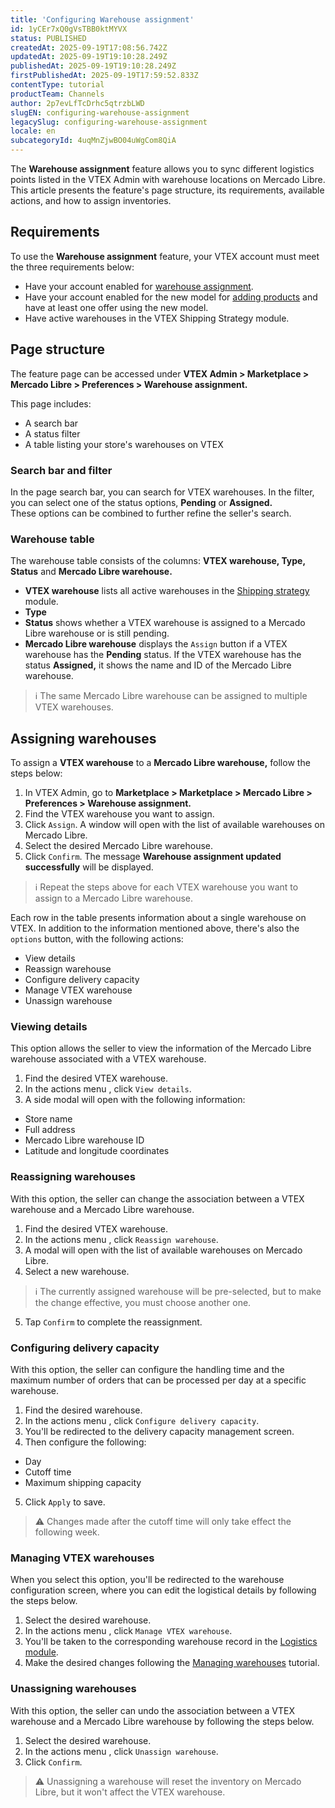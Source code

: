 ```yaml
---
title: 'Configuring Warehouse assignment'
id: 1yCEr7xQ0gVsTBB0ktMYVX
status: PUBLISHED
createdAt: 2025-09-19T17:08:56.742Z
updatedAt: 2025-09-19T19:10:28.249Z
publishedAt: 2025-09-19T19:10:28.249Z
firstPublishedAt: 2025-09-19T17:59:52.833Z
contentType: tutorial
productTeam: Channels
author: 2p7evLfTcDrhc5qtrzbLWD
slugEN: configuring-warehouse-assignment
legacySlug: configuring-warehouse-assignment
locale: en
subcategoryId: 4uqMnZjwBO04uWgCom8QiA
---
```


The **Warehouse assignment** feature allows you to sync different logistics points listed in the VTEX Admin with warehouse locations on Mercado Libre. This article presents the feature's page structure, its requirements, available actions, and how to assign inventories.  

## Requirements

To use the **Warehouse assignment** feature, your VTEX account must meet the three requirements below:  

- Have your account enabled for [warehouse assignment](/en/tutorial/alocacao-de-estoque-no-mercado-livre--6BfmmAFctWbi7hxJlxCU1S).  
- Have your account enabled for the new model for [adding products](/en/announcements/novo-modelo-de-anuncios-no-mercado-livre--3g7c72gcJk6WvKXNGfPTkb) and have at least one offer using the new model.  
- Have active warehouses in the VTEX Shipping Strategy module.  

## Page structure

The feature page can be accessed under **VTEX Admin > Marketplace > Mercado Libre > Preferences > Warehouse assignment.**

This page includes:  

- A search bar  
- A status filter  
- A table listing your store's warehouses on VTEX  

### Search bar and filter

In the page search bar, you can search for VTEX warehouses. In the filter, you can select one of the status options, **Pending** or **Assigned.**  
These options can be combined to further refine the seller's search.

### Warehouse table

The warehouse table consists of the columns: **VTEX warehouse, Type, Status** and **Mercado Libre warehouse.**  

- **VTEX warehouse** lists all active warehouses in the [Shipping strategy](/en/tutorial/gerenciar-estoque--tutorials_137) module.  
- **Type**  
- **Status** shows whether a VTEX warehouse is assigned to a Mercado Libre warehouse or is still pending.  
- **Mercado Libre warehouse** displays the `Assign` button if a VTEX warehouse has the **Pending** status. If the VTEX warehouse has the status **Assigned,** it shows the name and ID of the Mercado Libre warehouse.  

> ℹ️ The same Mercado Libre warehouse can be assigned to multiple VTEX warehouses.  

## Assigning warehouses  

To assign a **VTEX warehouse** to a **Mercado Libre warehouse,** follow the steps below:

1. In VTEX Admin, go to **Marketplace > Marketplace > Mercado Libre > Preferences > Warehouse assignment.**  
2. Find the VTEX warehouse you want to assign.  
3. Click `Assign`. A window will open with the list of available warehouses on Mercado Libre.  
4. Select the desired Mercado Libre warehouse.  
5. Click `Confirm`. The message **Warehouse assignment updated successfully** will be displayed.  

> ℹ️ Repeat the steps above for each VTEX warehouse you want to assign to a Mercado Libre warehouse.  

Each row in the table presents information about a single warehouse on VTEX. In addition to the information mentioned above, there's also the <i class="ph ph-dots-three-vertical"></i> `options` button, with the following actions:  

- View details  
- Reassign warehouse  
- Configure delivery capacity  
- Manage VTEX warehouse  
- Unassign warehouse  

### Viewing details

This option allows the seller to view the information of the Mercado Libre warehouse associated with a VTEX warehouse.  

1. Find the desired VTEX warehouse.  
2. In the actions menu <i class="ph ph-dots-three-vertical"></i>, click `View details`.  
3. A side modal will open with the following information:  

  - Store name  
  - Full address  
  - Mercado Libre warehouse ID  
  - Latitude and longitude coordinates  

### Reassigning warehouses

With this option, the seller can change the association between a VTEX warehouse and a Mercado Libre warehouse.  

1. Find the desired VTEX warehouse.  
2. In the actions menu <i class="ph ph-dots-three-vertical"></i>, click `Reassign warehouse`.  
3. A modal will open with the list of available warehouses on Mercado Libre.  
4. Select a new warehouse.  

> ℹ️ The currently assigned warehouse will be pre-selected, but to make the change effective, you must choose another one.  

5. Tap `Confirm` to complete the reassignment.  

### Configuring delivery capacity

With this option, the seller can configure the handling time and the maximum number of orders that can be processed per day at a specific warehouse.  

1. Find the desired warehouse.  
2. In the actions menu <i class="ph ph-dots-three-vertical"></i>, click `Configure delivery capacity`.  
3. You'll be redirected to the delivery capacity management screen.  
4. Then configure the following:  
  - Day  
  - Cutoff time  
  - Maximum shipping capacity  
5. Click `Apply` to save.  

> ⚠️ Changes made after the cutoff time will only take effect the following week.  

### Managing VTEX warehouses

When you select this option, you'll be redirected to the warehouse configuration screen, where you can edit the logistical details by following the steps below.  

1. Select the desired warehouse.  
2. In the actions menu <i class="ph ph-dots-three-vertical"></i>, click `Manage VTEX warehouse`.  
3. You'll be taken to the corresponding warehouse record in the [Logistics module](/en/tutorial/logistica--53udnvI5eBy8DKo8FOjMoP).  
4. Make the desired changes following the [Managing warehouses](/en/tutorial/gerenciar-estoque--tutorials_137) tutorial.  

### Unassigning warehouses

With this option, the seller can undo the association between a VTEX warehouse and a Mercado Libre warehouse by following the steps below.  
1. Select the desired warehouse.  
2. In the actions menu <i class="ph ph-dots-three-vertical"></i>, click `Unassign warehouse`.  
3. Click `Confirm`.  

> ⚠️ Unassigning a warehouse will reset the inventory on Mercado Libre, but it won't affect the VTEX warehouse.  
